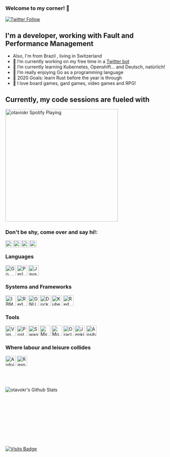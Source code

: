 ### Welcome to my corner! 👋

[![Twitter Follow](https://img.shields.io/twitter/follow/okrofatto?color=1DA1F2&logo=twitter&style=for-the-badge)](https://twitter.com/intent/follow?original_referer=https%3A%2F%2Fgithub.com%2Fotaviokr&screen_name=okrofatto)

## I'm a developer, working with Fault and Performance Management

- Also, I'm from Brazil , living in Switzerland
- 🔭 I’m currently working on my free time in a [Twitter bot][twitter-bot-repo]
- 🧠 I’m currently learning Kubernetes, Openshift... and Deutsch, natürlich!
- 👯 I’m really enjoying Go as a programming language
- 🥅 2020 Goals: learn Rust before the year is through
- :game_die: I love board games, gard games, video games and RPG!

## Currently, my code sessions are fueled with
[<img src="https://novatorem.otaviokr.vercel.app/api/spotify" alt="otaviokr Spotify Playing" width=350 />](https://open.spotify.com/user/12166119813)

### Don't be shy, come over and say hi!:

[<img color="#FF0000" align="left" alt="otaviokr | YouTube" width="22px" src="https://cdn.jsdelivr.net/npm/simple-icons@v3/icons/youtube.svg" />][youtube]
[<img align="left" alt="otaviokr | Twitter" width="22px" src="https://cdn.jsdelivr.net/npm/simple-icons@v3/icons/twitter.svg" />][twitter]
[<img align="left" alt="otaviokr | LinkedIn" width="22px" src="https://cdn.jsdelivr.net/npm/simple-icons@v3/icons/linkedin.svg" />][linkedin]
[<img align="left" alt="otaviokr | Instagram" width="22px" src="https://cdn.jsdelivr.net/npm/simple-icons@v3/icons/instagram.svg" />][instagram]

<br />

### Languages

[<img alt="Go Language" height="32" width="32" src="https://cdn.jsdelivr.net/npm/simple-icons@v3/icons/go.svg" />][golang]
[<img alt="Perl" height="32" width="32" src="https://cdn.jsdelivr.net/npm/simple-icons@v3/icons/perl.svg" />][perl]
[<img alt="Java" height="32" width="32" src="https://cdn.jsdelivr.net/npm/simple-icons@v3/icons/java.svg" />][java]

### Systems and Frameworks
[<img alt="IBM" height="32" width="32" src="https://cdn.jsdelivr.net/npm/simple-icons@v3/icons/ibm.svg" />][ibm]
[<img alt="Red Hat Enterprise Linux" height="32" width="32" src="https://cdn.jsdelivr.net/npm/simple-icons@v3/icons/redhat.svg" />][redhat]
[<img alt="GNU Bash" height="32" width="32" src="https://cdn.jsdelivr.net/npm/simple-icons@v3/icons/gnubash.svg" />][bash]
[<img alt="Docker" height="32" width="32" src="https://cdn.jsdelivr.net/npm/simple-icons@v3/icons/docker.svg" />][docker]
[<img alt="Kubernetes" height="32" width="32" src="https://cdn.jsdelivr.net/npm/simple-icons@v3/icons/kubernetes.svg" />][kubernetes]
[<img alt="Red Hat OpenShift" height="32" width="32" src="https://cdn.jsdelivr.net/npm/simple-icons@v3/icons/redhatopenshift.svg" />][openshift]

### Tools
[<img alt="Vim" height="32" width="32" src="https://cdn.jsdelivr.net/npm/simple-icons@v3/icons/vim.svg" />][vim]
[<img alt="Postman" height="32" width="32" src="https://cdn.jsdelivr.net/npm/simple-icons@v3/icons/postman.svg" />][postman]
[<img alt="Swagger" height="32" width="32" src="https://cdn.jsdelivr.net/npm/simple-icons@v3/icons/swagger.svg" />][swagger]
[<img alt="MySQL" height="32" width="32" src="https://cdn.jsdelivr.net/npm/simple-icons@v3/icons/mysql.svg" />][mysql]
[<img alt="MongoDB" height="32" width="32" src="https://cdn.jsdelivr.net/npm/simple-icons@v3/icons/mongodb.svg" />][mongodb]
[<img alt="Oracle" height="32" width="32" src="https://cdn.jsdelivr.net/npm/simple-icons@v3/icons/oracle.svg" />][oracle]
[<img alt="Jenkins" height="32" width="32" src="https://cdn.jsdelivr.net/npm/simple-icons@v3/icons/jenkins.svg" />][jenkins]
[<img alt="Ansible" height="32" width="32" src="https://cdn.jsdelivr.net/npm/simple-icons@v3/icons/ansible.svg" />][ansible]

### Where labour and leisure collides
[<img alt="Arduino" height="32" width="32" src="https://cdn.jsdelivr.net/npm/simple-icons@v3/icons/arduino.svg" />][arduino]
[<img alt="Raspberry Pi" height="32" width="32" src="https://cdn.jsdelivr.net/npm/simple-icons@v3/icons/raspberrypi.svg" />][reapberrypi]

<br />
<br />

<p><img align="left" alt="otavokr's Github Stats" src="https://github-readme-stats.otaviokr.vercel.app/api?username=otaviokr&show_icons=true&hide_border=true" /></p>

<br/>
<br/>
<br/>
<br/>
<br/>
<br/>
<br/>
<br/>
<br/>
<br/>

[![Visits Badge](https://badges.pufler.dev/visits/otaviokr/topological-sort)](https://badges.pufler.dev)

[twitter-bot-repo]: https://github/com/otaviokr
[twitter]: https://twitter.com/otaviokr
[youtube]: https://youtube.com/otaviokr
[instagram]: https://instagram.com/otaviokr
[linkedin]: https://linkedin.com/in/otaviokr

[golang]: https://golang.org
[perl]: https://perl.org
[java]: https://java.com
[ibm]: https://ibm.com
[redhat]: https://redhat.com
[bash]: https://gnu.org/software/bash
[docker]: https://docker.com
[kubernetes]: https://kubernetes.io
[openshift]: https://openshift.com
[vim]: https://vim.org
[postman]: https://postman.com
[swagger]: https://swagger.io
[mysql]: https://mysql.com
[mongodb]: https://mongodb.com
[oracle]: https://oracle.com
[jenkins]: https://jenkins.io
[ansible]: https://ansible.com
[arduino]: https://arduino.cc
[reapberrypi]: https://raspberrypi.org
